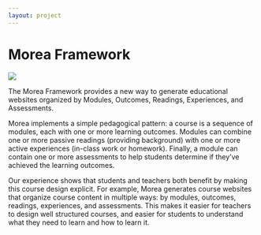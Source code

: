 ```yaml
---
layout: project
---
```


# Morea Framework

<img class="ui medium right floated rounded image" src="{{ site.baseurl }}/images/morea-framework.png">

The Morea Framework provides a new way to generate educational websites organized by Modules, Outcomes, Readings, Experiences, and Assessments.

Morea implements a simple pedagogical pattern: a course is a sequence of modules, each with one or more learning outcomes. Modules can combine one or more passive readings (providing background) with one or more active experiences (in-class work or homework). Finally, a module can contain one or more assessments to help students determine if they’ve achieved the learning outcomes.

Our experience shows that students and teachers both benefit by making this course design explicit. For example, Morea generates course websites that organize course content in multiple ways: by modules, outcomes, readings, experiences, and assessments. This makes it easier for teachers to design well structured courses, and easier for students to understand what they need to learn and how to learn it.